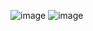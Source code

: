 ![image](https://user-images.githubusercontent.com/40969203/103456698-0314bf80-4d3c-11eb-870c-a1f2fadfc75c.png)
![image](https://user-images.githubusercontent.com/40969203/103456699-06a84680-4d3c-11eb-8cb0-a013f5a8fd89.png)

